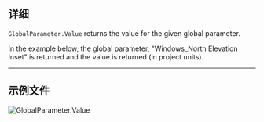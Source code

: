 ## 详细
`GlobalParameter.Value` returns the value for the given global parameter.

In the example below, the global parameter, "Windows_North Elevation Inset" is returned and the value is returned (in project units).
___
## 示例文件

![GlobalParameter.Value](./Revit.Elements.GlobalParameter.Value_img.jpg)
